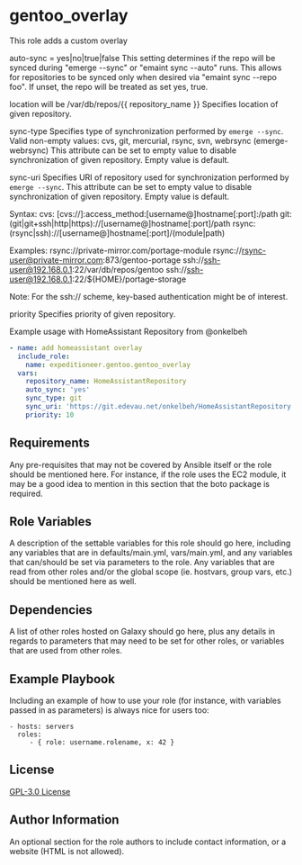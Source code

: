 # gentoo_overlay

This role adds a custom overlay 



auto-sync = yes|no|true|false
    This setting determines if the repo will be synced during "emerge --sync" or "emaint sync --auto" runs.  This allows for repositories to be synced only
    when desired via "emaint sync --repo foo".
    If unset, the repo will be treated as set yes, true.

location will be /var/db/repos/{{ repository_name }}
    Specifies location of given repository.

sync-type
   Specifies type of synchronization performed by `emerge --sync`.
   Valid non-empty values: cvs, git, mercurial, rsync, svn, webrsync (emerge-webrsync)
   This attribute can be set to empty value to disable synchronization of given repository. Empty value is default.

sync-uri
   Specifies URI of repository used for synchronization performed by `emerge --sync`.
   This attribute can be set to empty value to disable synchronization of given repository. Empty value is default.

   Syntax:
          cvs: [cvs://]:access_method:[username@]hostname[:port]:/path
          git: (git|git+ssh|http|https)://[username@]hostname[:port]/path
          rsync: (rsync|ssh)://[username@]hostname[:port]/(module|path)

   Examples:
          rsync://private-mirror.com/portage-module
          rsync://rsync-user@private-mirror.com:873/gentoo-portage
          ssh://ssh-user@192.168.0.1:22/var/db/repos/gentoo
          ssh://ssh-user@192.168.0.1:22/\${HOME}/portage-storage

   Note: For the ssh:// scheme, key-based authentication might be of interest.

priority
    Specifies priority of given repository.

Example usage with HomeAssistant Repository from @onkelbeh
```yaml
- name: add homeassistant overlay
  include_role:
    name: expeditioneer.gentoo.gentoo_overlay
  vars:
    repository_name: HomeAssistantRepository
    auto_sync: 'yes'
    sync_type: git
    sync_uri: 'https://git.edevau.net/onkelbeh/HomeAssistantRepository.git'
    priority: 10
```

Requirements
------------

Any pre-requisites that may not be covered by Ansible itself or the role should be mentioned here. For instance, if the role uses the EC2 module, it may be a good idea to mention in this section that the boto package is required.

Role Variables
--------------

A description of the settable variables for this role should go here, including any variables that are in defaults/main.yml, vars/main.yml, and any variables that can/should be set via parameters to the role. Any variables that are read from other roles and/or the global scope (ie. hostvars, group vars, etc.) should be mentioned here as well.

Dependencies
------------

A list of other roles hosted on Galaxy should go here, plus any details in regards to parameters that may need to be set for other roles, or variables that are used from other roles.

Example Playbook
----------------

Including an example of how to use your role (for instance, with variables passed in as parameters) is always nice for users too:

    - hosts: servers
      roles:
         - { role: username.rolename, x: 42 }

## License

[GPL-3.0 License](../../LICENSE)

Author Information
------------------

An optional section for the role authors to include contact information, or a website (HTML is not allowed).

